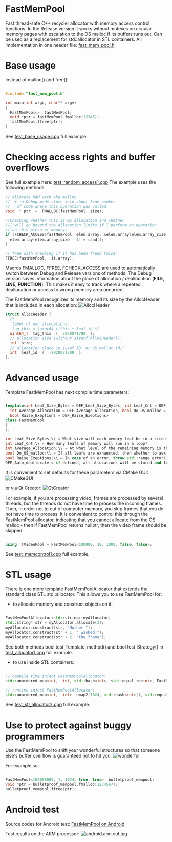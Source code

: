 # FastMemPool
Fast thread-safe C++ recycler allocator with memory access control functions.
In the Release version it works without mutexes on circular memory pages with escalation to the OS malloc  if its buffers runs out.
Can be used as a replacement for std::allocator<T>  in STL containers.
All implementation in one header file:
[fast_mem_pool.h](https://github.com/DimaBond174/FastMemPool/blob/master/include/fast_mem_pool.h)

# Base usage
Instead of malloc() and free():

```c++

#include "fast_mem_pool.h"

int main(int argc, char** argv)
{
  FastMemPool<>  fastMemPool;
  void *ptr = fastMemPool.fmalloc(12345);
  fastMemPool.ffree(ptr);
}

```
See [test_base_usage.cpp](https://github.com/DimaBond174/FastMemPool/blob/master/tests/test_exe/src/cases/test_base_usage.cpp) full example.

# Checking access rights and buffer overflows
See full example here: [test_random_access1.cpp](https://github.com/DimaBond174/FastMemPool/blob/master/tests/test_exe/src/cases/test_random_access1.cpp)
The example uses the following methods:

```c++
// allocate RAM with aka malloc
//  + in Debug mode store info about line number
//   of code where this operation was called:
void  * ptr  =  FMALLOC(fastMemPool, size);

//Checking whether this is my allocation and whether
//I will go beyond the allocation limits if I perform an operation
// on this piece of memory:
if (FCHECK_ACCESS(fastMemPool, elem.array, &elem.array[elem.array_size - 1], sizeof (int))) {
  elem.array[elem.array_size - 1] = rand();
}

// free with checking if it has been freed twice:
FFREE(fastMemPool,  it.array);

```

Macros FMALLOC, FFREE, FCHECK_ACCESS are used to automatically switch between Debug and Release versions of methods.
The Debug version saves information about the place of allocation / deallocation (__FILE__, __LINE__, __FUNCTION__).
This makes it easy to track where a repeated deallocation or access to wrong memory area occurred.

The FastMemPool recognizes its memory and its size by the AllocHeader that is included in each allocation:
![AllocHeader](allocheader.jpg)


```c++
struct AllocHeader {
  /*
   label of own allocations:
   tag_this = (uint64_t)this + leaf_id */
  uint64_t  tag_this  {  2020071700  };
  // allocation size (without sizeof(AllocHeader)):
  int  size;
  // allocation place id (Leaf ID  or OS_malloc_id):
  int  leaf_id  {  -2020071708  };
};
```

# Advanced usage
Template FastMemPool has next compile time parameters:

```c++

template<int Leaf_Size_Bytes = DEF_Leaf_Size_Bytes, int Leaf_Cnt = DEF_Leaf_Cnt,
  int Average_Allocation = DEF_Average_Allocation, bool Do_OS_malloc = DEF_Do_OS_malloc,
  bool Raise_Exeptions = DEF_Raise_Exeptions>
class FastMemPool
{
};

int Leaf_Size_Bytes;\\ = What size will each memory leaf be in a circular allocator?
int Leaf_Cnt;\\ = How many leafs of memory will run in a loop?
int Average_Allocation;\\ = At what level of the remaining memory is the leaf considered depleted and the current leaf is switched
bool Do_OS_malloc;\\ = If all leafs are exhausted, then whether to ask for memory from the OS malloc?
bool Raise_Exeptions;\\ = In case of an error, throw std::range_error() or do nothing silently
DEF_Auto_deallocate = if defined, all allocations will be stored and freed on FastMemPool destruction
```

It is convenient to set defaults for these parameters via CMake GUI:
![CMakeGUI](cmake.gui.jpg)

or via Qt Creator:
![QtCreator](qt.cmake.jpg)

For example, if you are processing video, frames are processed by several threads, but the threads do not have time to process the incoming frames.
Then, in order not to out of computer memory, you skip frames that you do not have time to process.
It is convenient to control this through the FastMemPool allocator, indicating that you cannot allocate from the OS malloc - then if FastMemPool returns nullptr, then the video frame should be skipped.
```c++

using  TVideoPool = FastMemPool<100000, 10, 1000, false, false>;

```
See [test_memcontrol1.cpp](https://github.com/DimaBond174/FastMemPool/blob/master/tests/test_exe/src/cases/test_memcontrol1.cpp) full example.

# STL usage
There is one more template FastMemPoolAllocator that extends the standard class STL std::allocator<T>.
This allows you to use FastMemPool for:
- to allocate memory and construct objects on it:
```c++

FastMemPoolAllocator<std::string> myAllocator;
std::string* str = myAllocator.allocate(3);
myAllocator.construct(str, "Mother ");
myAllocator.construct(str + 1, " washed ");
myAllocator.construct(str + 2, "the frame");

```
See both methods bool test_Template_method() and bool test_Strategy() in [test_allocator1.cpp](https://github.com/DimaBond174/FastMemPool/blob/master/tests/test_exe/src/cases/test_allocator1.cpp) full example.

- to use inside STL containers:
```c++

// compile time inject FastMemPoolAllocator:
std::unordered_map<int,  int, std::hash<int>, std::equal_to<int>, FastMemPoolAllocator<std::pair<const int,  int>> >  umap1;

// runtime inject FastMemPoolAllocator:
std::unordered_map<int,  int>  umap2(1024, std::hash<int>(), std::equal_to<int>(),  FastMemPoolAllocator<std::pair<const int,  int>>());

```
See [test_stl_allocator2.cpp](https://github.com/DimaBond174/FastMemPool/blob/master/tests/test_exe/src/cases/test_stl_allocator2.cpp) full example.

# Use to protect against buggy programmers
Use the FastMemPool to shift your wonderful structures so that someone else's buffer overflow is guaranteed not to hit you:
![wonderful](wonderful.jpg)

For example so:
```c++

FastMemPool<100000000, 1, 1024, true, true>  bulletproof_mempool;
void *ptr = bulletproof_mempool.fmalloc(1234567);
bulletproof_mempool.ffree(ptr);

```

# Android test
Source codes for Android test: [FastMemPool on Android](https://github.com/DimaBond174/test_android_FastMemPool)

Test results on the ARM processor:
![android.arm.cut.jpg](android.arm.cut.jpg)
